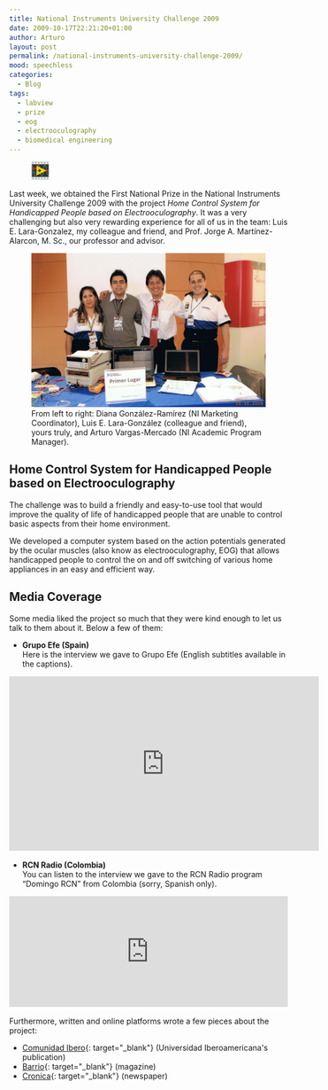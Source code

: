 ```yaml
---
title: National Instruments University Challenge 2009
date: 2009-10-17T22:21:20+01:00
author: Arturo
layout: post
permalink: /national-instruments-university-challenge-2009/
mood: speechless
categories:
  - Blog
tags:
  - labview
  - prize
  - eog
  - electrooculography
  - biomedical engineering
---
```

<figure class="alignleft">
	<img width="32" src="../multimedia/icons/labview.png"/>
</figure>

Last week, we obtained the First National Prize in the National Instruments University Challenge 2009 with the project *Home Control System for Handicapped People based on Electrooculography*. It was a very challenging but also very rewarding experience for all of us in the team: Luis E. Lara-Gonzalez, my colleague and friend, and Prof. Jorge A. Martínez-Alarcon, M. Sc., our professor and advisor.

<!--more-->

<figure class="aligncenter">
	<img width="600" src="../multimedia/photos/ni2009.jpg"/>
  <figcaption>From left to right: Diana González-Ramírez (NI Marketing Coordinator), Luis E. Lara-González (colleague and friend), yours truly, and Arturo Vargas-Mercado (NI Academic Program Manager).</figcaption>
</figure>



## Home Control System for Handicapped People based on Electrooculography

The challenge was to build a friendly and easy-to-use tool that would improve the quality of life of handicapped people that are unable to control basic aspects from their home environment.

We developed a computer system based on the action potentials generated by the ocular muscles (also know as electrooculography, EOG) that allows handicapped people to control the on and off switching of various home appliances in an easy and efficient way.

## Media Coverage

Some media liked the project so much that they were kind enough to let us talk to them about it. Below a few of them:

* **Grupo Efe (Spain)**  
Here is the interview we gave to Grupo Efe (English subtitles available in the captions).

<iframe width="560" height="315" src="https://www.youtube.com/embed/txkMLl26hKo" frameborder="0" allow="accelerometer; autoplay; encrypted-media; gyroscope; picture-in-picture" allowfullscreen></iframe>

* **RCN Radio (Colombia)**  
You can listen to the interview we gave to the RCN Radio program “Domingo RCN” from Colombia (sorry, Spanish only).

<iframe width="100%" height="200" scrolling="no" frameborder="no" allow="autoplay" src="https://w.soundcloud.com/player/?url=https%3A//api.soundcloud.com/tracks/713921971&color=%23ff5500&auto_play=false&hide_related=false&show_comments=true&show_user=true&show_reposts=false&show_teaser=true&visual=true"></iframe>

Furthermore, written and online platforms wrote a few pieces about the project:
* [Comunidad Ibero](../pdfs/ni2009_uia.pdf){: target="_blank"} (Universidad Iberoamericana's publication)
* [Barrio](../pdfs/ni2009_barrio.pdf){: target="_blank"} (magazine)
* [Cronica](../pdfs/ni2009_cronica.pdf){: target="_blank"} (newspaper)

